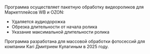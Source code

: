 Программа осуществляет пакетную обработку видеороликов для Маркетплейсов WB и OZON:
- Удаляется аудиодорожка
- Обрезка длительности от начала ролика
- Указание максимальной длительности ролика

Программа разработана для массовой обработки фотосессий для компании Kari Дмитрием Кулагиным в 2025 году. 